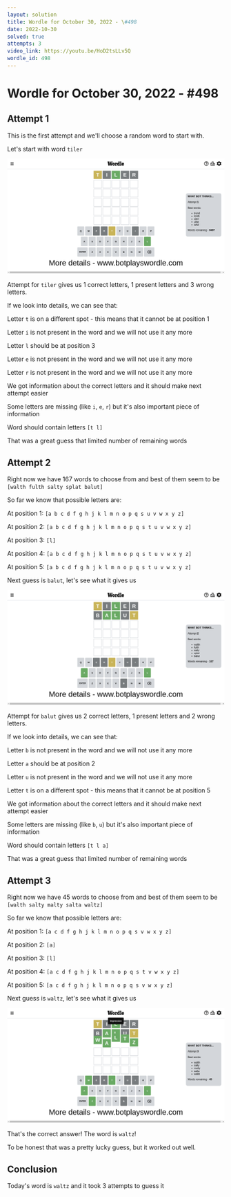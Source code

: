 ```yaml
---
layout: solution
title: Wordle for October 30, 2022 - \#498
date: 2022-10-30
solved: true
attempts: 3
video_link: https://youtu.be/HoD2tsLLv5Q
wordle_id: 498
---
```


# Wordle for October 30, 2022 - \#498

## Attempt 1

This is the first attempt and we'll choose a random word to start with.

Let's start with word `tiler`

![Attempt 1](2022-10-30/attempt-1.png)

Attempt for `tiler` gives us 1 correct letters, 1 present letters and 3 wrong letters.

If we look into details, we can see that:

Letter `t` is on a different spot - this means that it cannot be at position 1

Letter `i` is not present in the word and we will not use it any more

Letter `l` should be at position 3

Letter `e` is not present in the word and we will not use it any more

Letter `r` is not present in the word and we will not use it any more

We got information about the correct letters and it should make next attempt easier

Some letters are missing (like `i`, `e`, `r`) but it's also important piece of information

Word should contain letters `[t l]`

That was a great guess that limited number of remaining words



## Attempt 2

Right now we have 167 words to choose from and best of them seem to be `[walth fulth salty splat balut]`

So far we know that possible letters are:

At position 1: `[a b c d f g h j k l m n o p q s u v w x y z]`

At position 2: `[a b c d f g h j k l m n o p q s t u v w x y z]`

At position 3: `[l]`

At position 4: `[a b c d f g h j k l m n o p q s t u v w x y z]`

At position 5: `[a b c d f g h j k l m n o p q s t u v w x y z]`

Next guess is `balut`, let's see what it gives us

![Attempt 2](2022-10-30/attempt-2.png)

Attempt for `balut` gives us 2 correct letters, 1 present letters and 2 wrong letters.

If we look into details, we can see that:

Letter `b` is not present in the word and we will not use it any more

Letter `a` should be at position 2

Letter `u` is not present in the word and we will not use it any more

Letter `t` is on a different spot - this means that it cannot be at position 5

We got information about the correct letters and it should make next attempt easier

Some letters are missing (like `b`, `u`) but it's also important piece of information

Word should contain letters `[t l a]`

That was a great guess that limited number of remaining words



## Attempt 3

Right now we have 45 words to choose from and best of them seem to be `[walth salty malty salta waltz]`

So far we know that possible letters are:

At position 1: `[a c d f g h j k l m n o p q s v w x y z]`

At position 2: `[a]`

At position 3: `[l]`

At position 4: `[a c d f g h j k l m n o p q s t v w x y z]`

At position 5: `[a c d f g h j k l m n o p q s v w x y z]`

Next guess is `waltz`, let's see what it gives us

![Attempt 3](2022-10-30/attempt-3.png)

That's the correct answer! The word is `waltz`!

To be honest that was a pretty lucky guess, but it worked out well.

## Conclusion

Today's word is `waltz` and it took 3 attempts to guess it

